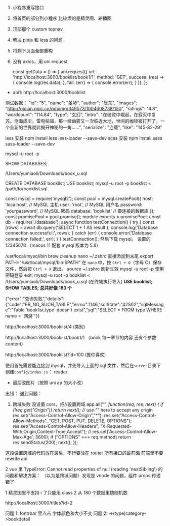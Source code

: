 ﻿1. 小程序重写接口
2. 将首页的部分到小程序
   比较烦的是精灵图、轮播图
3. 顶部那个 custom topnav
4. 解决 pinia 和 less 的问题
5. 将剩下页面全部重构
6. 没有 axios，用 uni.request

   const getData = () => {
   uni.request({
   url: 'http://localhost:3000/booklist/book1/1',
   method: 'GET',
   success: (res) => {
   console.log(res.data);
   },
   fail: (err) => {
   console.error(err);
   }
   });
   };

- api1:
  http://localhost:3000/booklist

测试数据：
"id": "5",
"name": "圣墟",
"author": "辰东",
"images": "http://qidian.qpic.cn/qdbimg/349573/1004608738/150",
"ratings": "4.8",
"wordcount": "114.84",
"type": "玄幻",
"intro": "在破败中崛起，在寂灭中复苏。沧海成尘，雷电枯竭，那一缕幽雾又一次临近大地，世间的枷锁被打开了，一个全新的世界就此揭开神秘的一角……",
"serialize": "连载",
"like": "145-82-29"

less 安装
npm install less less-loader --save-dev
scss 安装
npm install sass sass-loader --save-dev

mysql -u root -p

SHOW DATABASES;

/Users/yumiaoli/Downloads/book_u.sql

CREATE DATABASE booklist;
USE booklist;
mysql -u root -p booklist < /path/to/booklist.sql

const mysql = require('mysql2'); const pool = mysql.createPool({ host: 'localhost', // MySQL 主机 user: 'root', // MySQL 用户名 password: 'yourpassword', // MySQL 密码 database: 'booklist' // 要连接的数据库 }); const promisePool = pool.promise(); module.exports = promisePool;
const db = require('./database'); async function testConnection() { try { const [rows] = await db.query('SELECT 1 + 1 AS result'); console.log('Database connection successful:', rows); } catch (err) { console.error('Database connection failed:', err); } } testConnection();
然后下载 mysql。 设置的 12345678
（macos 11 配套 mysql 版本为 5.8）

/usr/local/mysql/bin
brew cleanup
nano ~/.zshrc
直接添加到末尾
export PATH="/usr/local/mysql/bin:$PATH"
在 `nano` 中，按 `Ctrl + O`（字母 O）保存文件，然后按 `Ctrl + X` 退出。
source ~/.zshrc
刷新生效
mysql -u root -p
使用密码登录
exit;
mysql -u root -p booklist < /Users/yumiaoli/Downloads/book_u.sql
(在终端执行导入)
**USE booklist;
SHOW TABLES;
总共好像 183 个**

{"error":"查询失败","details":{"code":"ER_NO_SUCH_TABLE","errno":1146,"sqlState":"42S02","sqlMessage":"Table 'booklist.type' doesn't exist","sql":"SELECT \* FROM type WHERE name = '网游'"}}

http://localhost:3000/booklist/4
(类别)

http://localhost:3000/booklist/book1/1
（book 每一章节的内容 还有个参数 content）

http://localhost:3000/booklist?id=100
(推你喜欢)

使用首先需要能连接到 mysql，并先导入上面的 sql 文件，然后在`server`目录下创建`config/index.js`：
reader

- 最后改图片（按照 uni ap 的大小改）

出错：
遇到问题：

1. 跨域失败 没设置 cors，把//设置跨域
   app.all("_", function(req, res, next) {
   if (!req.get("Origin")) return next();
   // use "_" here to accept any origin
   res.set("Access-Control-Allow-Origin","\*");
   res.set("Access-Control-Allow-Methods", "GET, POST, PUT, DELETE, OPTIONS");
   res.set("Access-Control-Allow-Headers", "X-Requested-With,Origin,Content-Type,Accept");
   // res.set('Access-Control-Allow-Max-Age', 3600);
   if ("OPTIONS" === req.method) return res.sendStatus(200);
   next();
   });

这段设置跨域的代码放在最后，不行要放在 router 所有接口的最前面
前端里不要 rewrite api

2 vue 里 TypeError: Cannot read properties of null (reading 'nextSibling') 的问题和解决方案：
（以为是跨域问题）发现是 vnode 的问题，组件 props 传递错了

1 精灵图里不支持 i 了只能用 class
2 从 180 个数据里搞随机数

http://localhost:3000/titles?id=2

问题 1: fontrbar 里点击 字体颜色和大小不变
问题 2:
->(type)category->bookdetail
